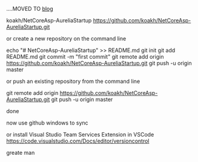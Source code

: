 ....MOVED TO [blog](http://blog.koakh.com/blog/post/aspnet-core-aurelia-typescript-webpack-tutorial)

koakh/NetCoreAsp-AureliaStartup	
https://github.com/koakh/NetCoreAsp-AureliaStartup.git

or create a new repository on the command line

echo "# NetCoreAsp-AureliaStartup" >> README.md
git init
git add README.md
git commit -m "first commit"
git remote add origin https://github.com/koakh/NetCoreAsp-AureliaStartup.git
git push -u origin master

or push an existing repository from the command line

git remote add origin https://github.com/koakh/NetCoreAsp-AureliaStartup.git
git push -u origin master

done

now use github windows to sync

or install Visual Studio Team Services Extension in VSCode 
https://code.visualstudio.com/Docs/editor/versioncontrol

greate man
